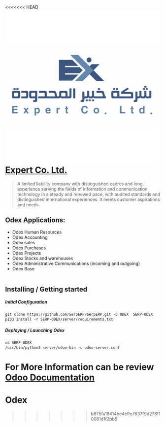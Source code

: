 <<<<<<< HEAD
<img src="expert-logo.png" align="right" />

#  [Expert Co. Ltd.](http://exp-sa.com/)

> A limited liability company with distinguished cadres and long experience serving the fields of information and communication technology in a steady and renewed pace, with audited standards and distinguished international experiences.
It meets customer aspirations and needs.


## Odex Applications:
- Odex Human Resources
- Odex Accounting
- Odex sales
- Odex Purchases
- Odex Projects
- Odex Stocks and warehouses
- Odex Administrative Communications (incoming and outgoing)
- Odex Base <br/><br/>
## Installing / Getting started
##### Initial Configuration
```shell
git clone https://github.com/SerpERP/SerpERP.git -b ODEX  SERP-ODEX
pip3 install -r SERP-ODEX/server/requirements.txt
```
##### Deploying / Launching Odex
```shell
cd SERP-ODEX
/usr/bin/python3 server/odoo-bin -c odoo-server.conf
```
For More Information can be review [Odoo Documentation](https://www.odoo.com/documentation/11.0/setup/install.html#source-install)
=======
# Odex
>>>>>>> b875fa18414be4e9e7637f9d278f10081d1f2bb5
